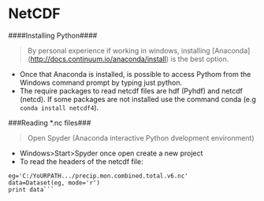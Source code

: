 # NetCDF
####Installing Python####
 >By personal experience if working in windows, installing [Anaconda] (http://docs.continuum.io/anaconda/install) is the best option.
 * Once that Anaconda is installed, is possible to access Pythom from the Windows command prompt by typing just python.
 * The require packages to read netcdf files are hdf (Pyhdf) and netcdf (netcd).  If some packages are not installed use the command conda 
   (e.g `conda install netcdf4`).
   
###Reading *.nc files###
>Open Spyder (Anaconda interactive Python dvelopment environment) 
 * Windows>Start>Spyder once open create a new project
 * To read the headers of the netcdf file:
 
 ```from netCDF4 import Dataset
eg='C:/YoURPATH.../precip.mon.combined.total.v6.nc'
data=Dataset(eg, mode='r')
print data```

